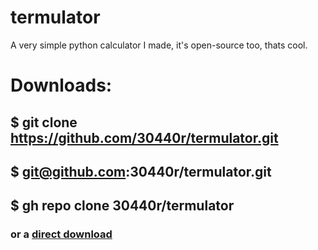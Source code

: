 # termulator
A very simple python calculator I made, it's open-source too, thats cool.
# Downloads:
## $ git clone https://github.com/30440r/termulator.git
## $ git@github.com:30440r/termulator.git
## $ gh repo clone 30440r/termulator
### or a [direct download](https://github.com/30440r/termulator/archive/main.zip)
